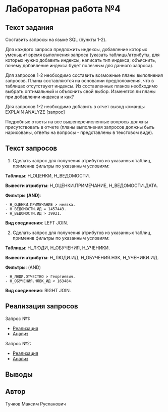# Лабораторная работа №4

## Текст задания

Составить запросы на языке SQL (пункты 1-2).

Для каждого запроса предложить индексы, добавление которых уменьшит время выполнения запроса (указать таблицы/атрибуты, для которых нужно добавить индексы, написать тип индекса; объяснить, почему добавление индекса будет полезным для данного запроса).

Для запросов 1-2 необходимо составить возможные планы выполнения запросов. Планы составляются на основании предположения, что в таблицах отсутствуют индексы. Из составленных планов необходимо выбрать оптимальный и объяснить свой выбор.
Изменятся ли планы при добавлении индекса и как?

Для запросов 1-2 необходимо добавить в отчет вывод команды EXPLAIN ANALYZE [запрос]

Подробные ответы на все вышеперечисленные вопросы должны присутствовать в отчете (планы выполнения запросов должны быть нарисованы, ответы на вопросы - представлены в текстовом виде).

## Текст запросов

1) Сделать запрос для получения атрибутов из указанных таблиц, применив фильтры по указанным условиям:

**Таблицы**: Н_ОЦЕНКИ, Н_ВЕДОМОСТИ.

**Вывести атрибуты**: Н_ОЦЕНКИ.ПРИМЕЧАНИЕ, Н_ВЕДОМОСТИ.ДАТА.

**Фильтры (AND)**:

    - Н_ОЦЕНКИ.ПРИМЕЧАНИЕ > неявка.
    - Н_ВЕДОМОСТИ.ИД = 1457443.
    - Н_ВЕДОМОСТИ.ИД > 39921.

**Вид соединения**: LEFT JOIN.

2) Сделать запрос для получения атрибутов из указанных таблиц, применив фильтры по указанным условиям:

**Таблицы**: Н_ЛЮДИ, Н_ОБУЧЕНИЯ, Н_УЧЕНИКИ.

**Вывести атрибуты**: Н_ЛЮДИ.ИД, Н_ОБУЧЕНИЯ.НЗК, Н_УЧЕНИКИ.ИД.

**Фильтры**: (AND)

    - Н_ЛЮДИ.ОТЧЕСТВО > Георгиевич.
    - Н_ОБУЧЕНИЯ.ЧЛВК_ИД < 163484.

**Вид соединения**: RIGHT JOIN.

## Реализация запросов

Запрос №1:

- [Реализация](/lab4/query_1/q1.sql)
- [Анализ](/lab4/query_1/README.MD)

Запрос №2:

- [Реализация](/lab4/query_2/q2.sql)
- [Анализ](/lab4/query_2/README.MD)

## Выводы

## Автор

Тучков Максим Русланович
